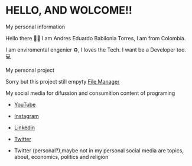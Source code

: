 # HELLO, AND WOLCOME!!
My personal information


Hello there 👋🏼 
I am Andres Eduardo Babilonia Torres, I am from Colombia.

I am enviromental engenier ♻, I loves the Tech. I want be a Developer too. 💻


My personal project

Sorry but this project still empyty
[File Manager](https://github.com/AndresBabiloniaGISAmbiental/file-manager)


My social media for difussion and consumition content of programing
* [YouTube](https://www.youtube.com/channel/UCyizmtecbGzr1O1dewrc3KA)
* [Instagram](https://www.instagram.com/andresdevelopercop/)
* [Linkedin](https://www.linkedin.com/in/ing-andresbabilonia/)
* [Twitter](https://twitter.com/babididev)

* Twitter (personal?),maybe not in my personal social media are topics, about, economics, politics and religion
